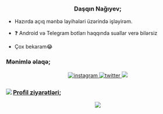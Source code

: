 ### <div align="center">Daşqın Nağıyev;</div>  
  

-  Hazırda açıq mənbə layihələri üzərində işləyirəm.  
  

- ❓ Android və Telegram botları haqqında suallar verə bilərsiz  
  

- Çox bekaram😂  
  



### Mənimlə əlaqə;  
<div align="center">
<a href="https://instagram.com/dasqinnagiyev" target="_blank">
<img src=https://img.shields.io/badge/instagram-%23000000.svg?&style=for-the-badge&logo=instagram&logoColor=white alt=instagram style="margin-bottom: 5px;" />
</a>
<a href="https://twitter.com/dasqinnagiyev" target="_blank">
<img src=https://img.shields.io/badge/twitter-%2300acee.svg?&style=for-the-badge&logo=twitter&logoColor=white alt=twitter style="margin-bottom: 5px;" />
</a>
<a href="https://t.me/dasqinnagiyev" target="_blank">
<img src=https://img.shields.io/badge/Telegram-%23000000.svg?&style=for-the-badge&logo=Telegram&logoColor=white%20alt=Telegram%20style="margin-bottom: 5px;" /> 
</div>  
  

<img src="https://github-readme-stats.vercel.app/api/top-langs/?username=dasqinnagiyev&hide_border=true&layout=compact" align="left" />  



### Profil ziyarətləri;  
<div align="center">
<img src="https://komarev.com/ghpvc/?username=dasqinnagiyev&&style=flat-square" align="center" />
</div>  
  

<br/>  








